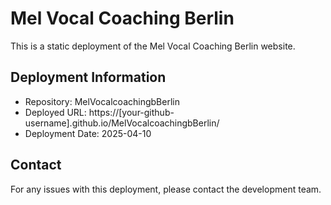 # Mel Vocal Coaching Berlin

This is a static deployment of the Mel Vocal Coaching Berlin website.

## Deployment Information

- Repository: MelVocalcoachingbBerlin
- Deployed URL: https://[your-github-username].github.io/MelVocalcoachingbBerlin/
- Deployment Date: 2025-04-10

## Contact

For any issues with this deployment, please contact the development team.
